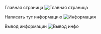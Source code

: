 Главная страница
![Главная страница](https://github.com/user-attachments/assets/0abb3090-dbba-4a54-8cad-922c1225d12f)

Написать тут информацию
![Информация](https://github.com/user-attachments/assets/49a788d8-9014-49c2-b3ce-e6d389ab587d)

Вывод информации
![Вывод инфо](https://github.com/user-attachments/assets/fb7a100d-cabb-44d9-89df-af2fad8d4554)
